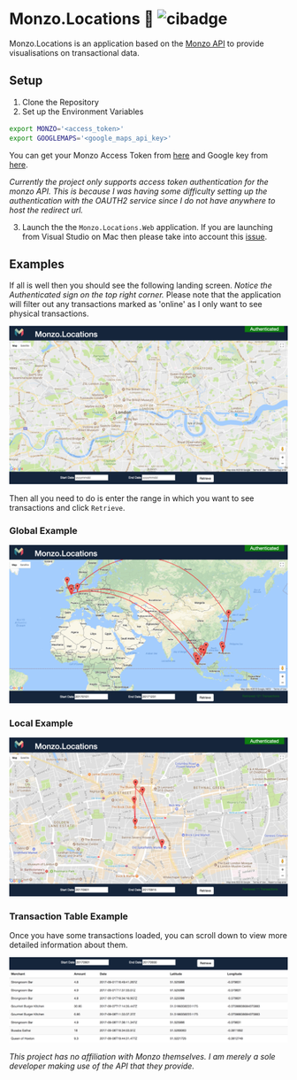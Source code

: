 # Monzo.Locations 🚀 ![cibadge](https://ci.appveyor.com/api/projects/status/2k111gualyuq821n?svg=true)

Monzo.Locations is an application based on the [Monzo API](https://monzo.com/docs/) to provide visualisations on transactional data. 

## Setup 

1. Clone the Repository
2. Set up the Environment Variables

```sh
export MONZO='<access_token>'
export GOOGLEMAPS='<google_maps_api_key>'
```

You can get your Monzo Access Token from [here](https://developers.monzo.com/) and Google key from [here](https://console.developers.google.com).

*Currently the project only supports access token authentication for the monzo API. This is because I was having some difficulty setting up the authentication with the OAUTH2 service since I do not have anywhere to host the redirect url.*

3. Launch the the `Monzo.Locations.Web` application. If you are launching from Visual Studio on Mac then please take into account this [issue](https://www.placona.co.uk/1592/dotnet/osx-pro-tip-for-environment-variables/). 

## Examples
If all is well then you should see the following landing screen. *Notice the Authenticated sign on the top right corner.* Please note that the application will filter out any transactions marked as 'online' as I only want to see physical transactions. 

![Landing](Images/LANDING.png)

Then all you need to do is enter the range in which you want to see transactions and click `Retrieve`.

### Global Example
![GlobalExample](Images/GlobalExample.png)

### Local Example
![LocalExample](Images/LocalExample.png)

### Transaction Table Example
Once you have some transactions loaded, you can scroll down to view more detailed information about them. 

![Transaction Table example](Images/TransactionTableExample.png)


*This project has no affiliation with Monzo themselves. I am merely a sole developer making use of the API that they provide.*
